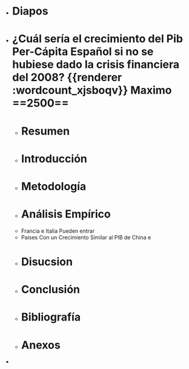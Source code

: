 - # Diapos
- # ¿Cuál sería el crecimiento del Pib Per-Cápita Español si no se hubiese dado la crisis financiera del 2008? {{renderer :wordcount_xjsboqv}} Maximo ==2500==
	- # Resumen
	- # Introducción
	- # Metodología
	- # Análisis Empírico
	- Francia e Italia Pueden entrar
	- Paises Con un Crecimiento Similar al PIB de China e
	- # Disucsion
	- # Conclusión
	- # Bibliografía
	- # Anexos
-